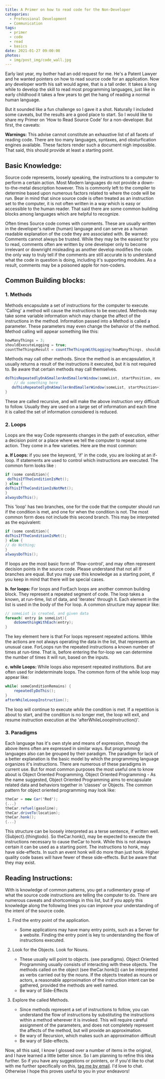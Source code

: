 ```yaml
---
title: A Primer on how to read code for the Non-Developer
categories:
  - Professional Development
  - Communication
tags:
  - primer
  - code
  - read
  - basics
date: 2021-01-27 09:00:00
photos:
  - img/post_img/code_wall.jpg
---
```


Early last year, my bother had an odd request for me. He's a Patent Lawyer and he wanted pointers on how to read source code for an application. Now any developer worth his salt would agree, that is a tall order. It takes a long while to develop the skill to read most programming languages, just like in early childhood it takes a few years to get the hang of reading a normal human language.

But it sounded like a fun challenge so I gave it a shot. Naturally I included some caveats, but the results are a good place to start. So I would like to share my Primer on 'How to Read Source Code' for a non-developer. But first, the caveats:

**Warnings:**
This advise cannot constitute an exhaustive list of all facets of reading code. There are too many languages, syntaxes, and obsturfication engines available. These factors render such a document nigh impossible. That said, this should provide at least a starting point.

## Basic Knowledge:

Source code represents, loosely speaking, the instructions to a computer to perform a certain action. Most Modern languages do not provide a down-to-the-metal description however. This is commonly left to the compiler to determine based upon numerous factors related to where the code will be run. Bear in mind that since source code is often treated as an instruction set to the computer, it is not often written in a way which is easy or accessible to the human reader. That said there are some common building blocks among languages which are helpful to recognize.

Often times Source code comes with comments. These are usually written in the developer's native (human) language and can serve as a human readable explanation of the code they are associated with. Be warned: Comments cannot always be trusted. While they may be the easiest for you to read, comments often are written by one developer only to become irrelevant or downright misleading as another develop modifies the code. the only way to truly tell if the comments are still accurate is to understand what the code in question is doing, including it's supporting modules. As a result, comments may be a poisoned apple for non-coders.

## Common Building blocks:

### 1. Methods

Methods encapsulate a set of instructions for the computer to execute. 'Calling' a method will cause the instructions to be executed. Methods may take some variable information which may change the affect of the instructions in the method. Information passed into a Method is called a parameter. These parameters may even change the behavior of the method. Method calling will appear something like this:

```csharp
howManyThings = 3;
shouldExecuteLogging = true;
countTheThingsResult = countTheThingsWithLogging(howManyThings, shouldExecuteLogging);
```

Methods may call other methods. Since the method is an encapsulation, it usually returns a result of the instructions it executed, but it is not required to. Be aware that certain methods may call themselves.

```csharp
doThisRepeatedlyOnASmallerAndSmallerWindow(someList, startPosition, endPosition){
    // do something here
   doThisRepeatedlyOnASmallerAndSmallerWindow(someList, startPosition+1,endPosition-1);
}
```

These are called recursive, and will make the above instruction very difficult to follow. Usually they are used on a large set of information and each time it is called the set of information considered is reduced.

### 2. Loops

Loops are the way Code represents changes in the path of execution, either a decision point or a place where we tell the computer to repeat some action. They come in a few varieties. Here are the most common:

**a. If Loops:**
if you see the keyword, 'if' in the code, you are looking at an if-loop. If statements are used to control which instructions are executed. The common form looks like :

```csharp
if (some condition){
 doThisIfTheConditionIsMet();
} else {
doThisIfTheConditionIsNotMet();
}
alwaysDoThis();
```

This 'loop' has two branches, one for the code that the computer should run if the condition is met, and one for when the condition is not. The most common form does not include this second branch. This may be interpreted as the equivalent:

```csharp
if (some condition){
doThisIfTheConditionIsMet();
} else {
// do Nothing;
}
alwaysDoThis();
```

If loops are the most basic form of 'flow-control', and may often represent decision points in the source code. Please understand that not all If branches are equal. But you may use this knowledge as a starting point, if you keep in mind that there will be special cases.

**b. for loops:**
For loops and ForEach loops are another common building block. They represent a repeated segment of code. The loop takes a known, at run-time, list of data, and 'iterates' through it. Each element in the list is used in the body of the For loop. A common structure may appear like:

```csharp
// someList is created, and given data
foreach( entry in someList){
    doSomethingWithEach(entry);
}
```

The key element here is that For loops represent repeated actions. While the actions are not always operating the data in the list, that represents an unusual case. ForLoops run the repeated instructions a known number of times at run-time. That is, before entering the for-loop we can determine the number of times it will run, based on the inputs.

**c. while Loops:**
While loops also represent repeated institutions. But are often used for indeterminate loops. The common form of the while loop may appear like:

```csharp
while( someConditionRemains) {
    repeatedlyDoThis();
}
afterWhileLooopInstruction();
```

The loop will continue to execute _while_ the condition is met. If a repetition is about to start, and the condition is no longer met, the loop will exit, and resume instruction execution at the 'afterWhileLooopInstruction()'.

### 3. Paradigms

Each language has it's own style and means of expression, though the above items often are expressed in similar ways. But programming languages also can be grouped by their paradigm. The paradigm for lack of a better explanation is the basic model by which the programming language organizes it's instructions. There are numerous of these paradigms in current use. But for most common purposes the most useful one to know about is Object Oriented Programming.
Object Oriented Programming - As the name suggested, Object Oriented Programming aims to encapsulate related data and behaviors together in 'classes' or Objects. The common pattern for object oriented programming may look like:

```csharp
theCar = new Car('Red');
{...}
theCar.refuel(gasoline);
theCar.driveTo(location);
theCar.honk();
{...}
```

This structure can be loosely interpreted as a terse sentence, if written well. {Subject}.{thingtodo}. So theCar.honk(), may be expected to execute the instructions necessary to cause theCar to honk. While this is not always certain it can be used as a starting point. The instructions to honk, may have side-effects. In such an event honk will do more than just honk. Higher quality code bases will have fewer of these side-effects. But be aware that they may exist.

## Reading Instructions:

With is knowledge of common patterns, you get a rudimentary grasp of what the source code instructions are telling the computer to do. There are numerous caveats and shortcomings in this list, but if you apply this knowledge along the following lines you can improve your understanding of the intent of the source code.

1. Find the entry point of the application.

   - Some applications may have many entry points, such as a Server for a website. Finding the entry point is key to understanding the flow of instructions executed.

2. Look for the Objects. Look for Nouns.

   - These usually will point to objects. (see paradigms). Object Oriented Programming usually consists of interacting with these objects. The methods called on the object (see theCar.honk()) can be interpreted as verbs carried out by the nouns. If the objects treated as nouns or actors, a reasonable approximation of the instruction intent can be gathered, provided the methods are well named.
   - Be wary of Side-Effects

3. Explore the called Methods.

   - Since methods represent a set of instructions to follow, you can understand the flow of instructions by substituting the instructions within a method wherever it is invoked. This will require careful assignment of the parameters, and does not completely represent the affects of the method, but will provide an approximation.
   - Be wary of Recursion, which makes such an approximation difficult
   - Be wary of Side-effects.

Now, all this said, I know I glossed over a number of items in the original, and I have learned a little better since. So I am planning to refine this idea further. So if you have any suggestions or pointers, or if you'd like to chat with me further specifically on this, [tag me by email](mailto:daniel@scheufler.io). I'd love to chat. Otherwise I hope this proves useful to you in your endeavors!
